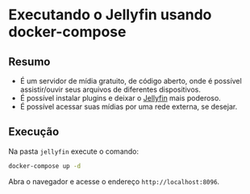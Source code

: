 # Executando o Jellyfin usando docker-compose

## Resumo
- É um servidor de mídia gratuito, de código aberto, onde é possível assistir/ouvir seus arquivos de diferentes dispositivos.
- É possível instalar plugins e deixar o [Jellyfin](https://jellyfin.org/) mais poderoso.
- É possível acessar suas mídias por uma rede externa, se desejar.

## Execução
Na pasta `jellyfin` execute o comando:
```bash
docker-compose up -d
```

Abra o navegador e acesse o endereço `http://localhost:8096`.
